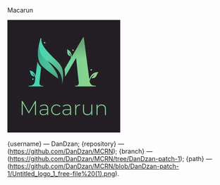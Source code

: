 Macarun

![Macarun](https://github.com/DanDzan/MCRN/blob/DanDzan-patch-1/Untitled_logo_1_free-file%20(1).png)

{username} — DanDzan;
{repository} —(https://github.com/DanDzan/MCRN);
{branch} — (https://github.com/DanDzan/MCRN/tree/DanDzan-patch-1);
{path} — (https://github.com/DanDzan/MCRN/blob/DanDzan-patch-1/Untitled_logo_1_free-file%20(1).png).
